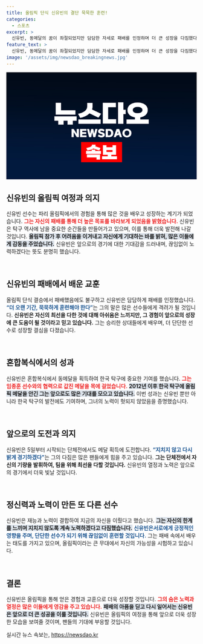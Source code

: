 ```yaml
---
title: 올림픽 단식 신유빈의 결단 묵묵한 훈련!
categories:
  - 스포츠
excerpt: >
  신유빈, 동메달의 꿈이 좌절되었지만 담담한 자세로 패배를 인정하며 더 큰 성장을 다짐했다. 올림픽 단식 4위 성적을 거둔 그는, 오는 5일 시작되는 여자 단체전에서 새로운 기회를 노린다. 응원을 부탁한 그의 열정이 기대를 모은다!
feature_text: >
  신유빈, 동메달의 꿈이 좌절되었지만 담담한 자세로 패배를 인정하며 더 큰 성장을 다짐했다. 올림픽 단식 4위 성적을 거둔 그는, 오는 5일 시작되는 여자 단체전에서 새로운 기회를 노린다. 응원을 부탁한 그의 열정이 기대를 모은다!
image: '/assets/img/newsdao_breakingnews.jpg'
---
```


<p><img src="/assets/img/newsdao_breakingnews.jpg" alt="firstkoreanews 속보" /></p>

<h2 data-ke-size="size26">신유빈의 올림픽 여정과 의지</h2>

<p data-ke-size="size16">신유빈 선수는 파리 올림픽에서의 경험을 통해 많은 것을 배우고 성장하는 계기가 되었습니다. <b><span style="color: #ee2323;">그는 자신의 패배를 통해 더 높은 목표를 바라보게 되었음을 밝혔습니다.</span></b> 신유빈은 탁구 역사에 남을 중요한 순간들을 만들어가고 있으며, 이를 통해 더욱 발전해 나갈 것입니다. <b><span style="background-color: #21538527;">올림픽 참가 후 어려움을 이겨내고 자신에게 기대하는 바를 밝혀, 많은 이들에게 감동을 주었습니다.</span></b> 신유빈은 앞으로의 경기에 대한 기대감을 드러내며, 끊임없이 노력하겠다는 뜻도 분명히 했습니다.</p>

<p data-ke-size="size16">&nbsp;</p>

<h2 data-ke-size="size26">신유빈의 패배에서 배운 교훈</h2>

<p data-ke-size="size16">올림픽 단식 결승에서 패배했음에도 불구하고 신유빈은 담담하게 패배를 인정했습니다. <b><span style="color: #1a5490;">“더 오랜 기간, 묵묵하게 훈련해야 한다”</span></b>는 그의 말은 많은 선수들에게 격려가 될 것입니다. <b><span style="ee2323;">신유빈은 자신의 최선을 다한 것에 대해 아쉬움은 느끼지만, 그 경험이 앞으로의 성장에 큰 도움이 될 것이라고 믿고 있습니다.</span></b> 그는 승리한 상대들에게 배우며, 더 단단한 선수로 성장할 결심을 다졌습니다.</p>

<p data-ke-size="size16">&nbsp;</p>

<h2 data-ke-size="size26">혼합복식에서의 성과</h2>

<p data-ke-size="size16">신유빈은 혼합복식에서 동메달을 획득하여 한국 탁구에 중요한 기여를 했습니다. <b><span style="color: #ee2323;">그는 임종훈 선수와의 협력으로 값진 메달을 목에 걸었습니다.</span></b> <b><span style="background-color: #21538527;">2012년 이후 한국 탁구에 올림픽 메달을 안긴 그는 앞으로도 많은 기대를 모으고 있습니다.</span></b> 이번 성과는 신유빈 뿐만 아니라 한국 탁구의 발전에도 기여하며, 그녀의 노력이 헛되지 않았음을 증명했습니다.</p>

<p data-ke-size="size16">&nbsp;</p>

<h2 data-ke-size="size26">앞으로의 도전과 의지</h2>

<p data-ke-size="size16">신유빈은 5일부터 시작되는 단체전에서도 메달 획득에 도전합니다. <b><span style="color: #1a5490;">“지치지 않고 다시 밝게 경기하겠다”</span></b>는 그의 다짐은 많은 팬들에게 힘을 주고 있습니다. <b><span style="ee2323;">그는 단체전에서 자신의 기량을 발휘하여, 팀을 위해 최선을 다할 것입니다.</span></b> 신유빈의 열정과 노력은 앞으로의 경기에서 더욱 빛날 것입니다.</p>

<p data-ke-size="size16">&nbsp;</p>

<h2 data-ke-size="size26">정신력과 노력이 만든 또 다른 선수</h2>

<p data-ke-size="size16">신유빈은 재능과 노력이 결합하여 지금의 자신을 이뤘다고 했습니다. <b><span style="background-color: #21538527;">그는 자신의 한계를 느끼며 지치지 않도록 계속 노력하겠다고 다짐했습니다.</span></b> <b><span style="color: #1a5490;">신유빈은서로에게 긍정적인 영향을 주며, 단단한 선수가 되기 위해 끊임없이 훈련할 것입니다.</span></b> 그는 패배 속에서 배우는 태도를 가지고 있으며, 올림픽이라는 큰 무대에서 자신의 가능성을 시험하고 있습니다.</p>

<p data-ke-size="size16">&nbsp;</p>

<h2 data-ke-size="size26">결론</h2>

<p data-ke-size="size16">신유빈은 올림픽을 통해 얻은 경험과 교훈으로 더욱 성장할 것입니다. <b><span style="color: #ee2323;">그의 숨은 노력과 열정은 많은 이들에게 영감을 주고 있습니다.</span></b> <b><span style="background-color: #21538527;">패배의 아픔을 딛고 다시 일어서는 신유빈은 앞으로 더 큰 성공을 이룰 것입니다.</span></b> 신유빈은 올림픽의 여정을 통해 앞으로 더욱 성장한 모습을 보여줄 것이며, 팬들의 기대에 부응할 것입니다.</p>
실시간 뉴스 속보는, <a href="https://newsdao.kr" rel="dofollow">https://newsdao.kr</a>


